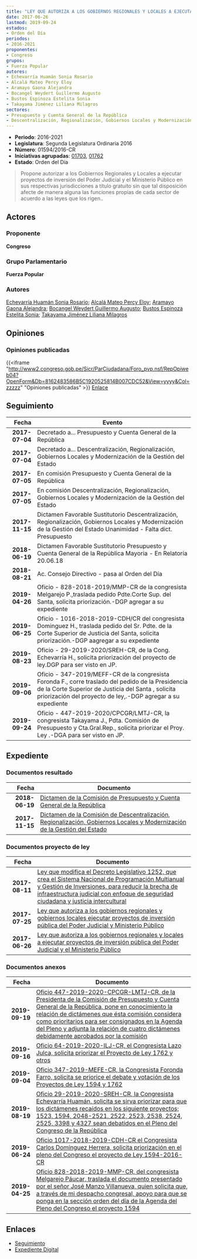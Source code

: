 ```yaml
---
title: "LEY QUE AUTORIZA A LOS GOBIERNOS REGIONALES Y LOCALES A EJECUTAR PROYECTOS DE INVERSIÓN PÚBLICA DEL PODER JUDICIAL Y EL MINISTERIO PÚBLICO"
date: 2017-06-26
lastmod: 2019-09-24
estados:
- Orden del Día
periodos:
- 2016-2021
proponentes:
- Congreso
grupos:
- Fuerza Popular
autores:
- Echevarría Huamán Sonia Rosario
- Alcalá Mateo Percy Eloy
- Aramayo Gaona Alejandra
- Bocangel Weydert Guillermo Augusto
- Bustos Espinoza Estelita Sonia
- Takayama Jiménez Liliana Milagros
sectores:
- Presupuesto y Cuenta General de la República
- Descentralización, Regionalización, Gobiernos Locales y Modernización de la Gestión del Estado
---
```

- **Periodo**: 2016-2021
- **Legislatura**: Segunda Legislatura Ordinaria 2016
- **Número**: 01594/2016-CR
- **Iniciativas agrupadas**: [01703](../../01700/01703), [01762](../../01700/01762)
- **Estado**: Orden del Día

> Propone autorizar a los Gobiernos Regionales y Locales a ejecutar proyectos de inversión del Poder Judicial y el Ministerio Público en sus respectivas jurisdicciones a título gratuito sin que tal disposición afecte de manera alguna las funciones propias de cada sector de acuerdo a las leyes que los rigen..


## Actores

### Proponente

**Congreso**

### Grupo Parlamentario

**Fuerza Popular**

### Autores

[Echevarría Huamán Sonia Rosario](mailto:mailto:sechevarria@congreso.gob.pe); [Alcalá Mateo Percy Eloy](mailto:mailto:palcala@congreso.gob.pe); [Aramayo Gaona Alejandra](mailto:mailto:maramayo@congreso.gob.pe); [Bocangel Weydert Guillermo Augusto](mailto:mailto:gbocangel@congreso.gob.pe); [Bustos Espinoza Estelita Sonia](mailto:mailto:ebustos@congreso.gob.pe); [Takayama Jiménez Liliana Milagros](mailto:mailto:ltakayama@congreso.gob.pe)

## Opiniones

### Opiniones publicadas

{{<iframe "http://www2.congreso.gob.pe/Sicr/ParCiudadana/Foro_pvp.nsf/RepOpiweb04?OpenForm&Db=8162483586B5C1920525814B007CDC52&View=yyyy&Col=zzzzz" "Opiniones publicadas" >}}
[Enlace](http://www2.congreso.gob.pe/Sicr/ParCiudadana/Foro_pvp.nsf/RepOpiweb04?OpenForm&Db=8162483586B5C1920525814B007CDC52&View=yyyy&Col=zzzzz)


## Seguimiento

| Fecha | Evento |
|------:|--------|
| **2017-07-04** | Decretado a... Presupuesto y Cuenta General de la República |
| **2017-07-04** | Decretado a... Descentralización, Regionalización, Gobiernos Locales y Modernización de la Gestión del Estado |
| **2017-07-05** | En comisión Presupuesto y Cuenta General de la República |
| **2017-07-05** | En comisión Descentralización, Regionalización, Gobiernos Locales y Modernización de la Gestión del Estado |
| **2017-11-15** | Dictamen Favorable Sustitutorio Descentralización, Regionalización, Gobiernos Locales y Modernización de la Gestión del Estado Unanimidad - Falta dict. Presupuesto |
| **2018-06-19** | Dictamen Favorable Sustitutorio Presupuesto y Cuenta General de la República Mayoria - En Relatoría 20.06.18 |
| **2018-08-21** | Ac. Consejo Directivo - pasa al Orden del Día |
| **2019-04-26** | Oficio - 828-2018-2019/MMP-CR de la congresista Melgarejo P.,traslada pedido Pdte.Corte Sup. del Santa, solicita priorización.-DGP agregar a su expediente |
| **2019-06-25** | Oficio - 1016-2018-2019-CDH/CR del congresista Dominguez H., traslada pedido del Sr. Pdte. de la Corte Superior de Justicia del Santa, solicita priorización.-DGP aagregar a su expediente |
| **2019-08-23** | Oficio - 29-2019-2020/SREH-CR, de la Cong. Echevarría H., solicita priorización del proyecto de ley.DGP para ser visto en JP. |
| **2019-09-06** | Oficio - 347-2019/MEFF-CR de la congresista Foronda F., corre traslado del pedido de la Presidencia de la Corte Superior de Justicia del Santa , solicita priorización del proyecto de ley,.-DGP agregar a su expediente |
| **2019-09-24** | Oficio - 447-2019-2020/CPCGR/LMTJ-CR, la congresista Takayama J., Pdta. Comisión de Presupuesto y Cta.Gral.Rep., solicita priorizar el Proy. Ley .-DGA para ser visto en JP. |

## Expediente

### Documentos resultado

| Fecha | Documento |
|------:|-----------|
| **2018-06-19** | [Dictamen de la Comisión de Presupuesto y Cuenta General de la República](http://www.leyes.congreso.gob.pe/Documentos/2016_2021/Dictamenes/Proyectos_de_Ley/01594DC17MAY20180619.pdf) |
| **2017-11-15** | [Dictamen de la Comisión de Descentralización, Regionalización, Gobiernos Locales y Modernización de la Gestión del Estado](http://www.leyes.congreso.gob.pe/Documentos/2016_2021/Dictamenes/Proyectos_de_Ley/01594DC08MAY20171115.pdf) |

### Documentos proyecto de ley

| Fecha | Documento |
|------:|-----------|
| **2017-08-11** | [Ley que modifica el Decreto Legislativo 1252, que crea el Sistema Nacional de Programación Multianual y Gestión de Inversiones, para reducir la brecha de infraestructura judicial con enfoque de seguridad ciudadana y justicia intercultural](http://www.leyes.congreso.gob.pe/Documentos/2016_2021/Proyectos_de_Ley_y_de_Resoluciones_Legislativas/PL0176220170811.pdf) |
| **2017-07-25** | [Ley que autoriza a los gobiernos regionales y gobiernos locales ejecutar proyectos de inversión pública del Poder Judicial y Ministerio Público](http://www.leyes.congreso.gob.pe/Documentos/2016_2021/Proyectos_de_Ley_y_de_Resoluciones_Legislativas/PL0170320170725.pdf) |
| **2017-06-26** | [Ley que autoriza a los gobiernos regionales y locales a ejecutar proyectos de inversión pública del Poder Judicial y el Ministerio Público](http://www.leyes.congreso.gob.pe/Documentos/2016_2021/Proyectos_de_Ley_y_de_Resoluciones_Legislativas/PL0159420170626.pdf) |

### Documentos anexos

| Fecha | Documento |
|------:|-----------|
| **2019-09-19** | [Oficio 447-2019-2020-CPCGR-LMTJ-CR, de la Presidenta de la Comisión de Presupuesto y Cuenta General de la República, pone en conocimiento la relación de dictámenes que ésta comisión considera como prioritarios para ser consignados en la Agenda del Pleno y adjunta la relación de cuatro dictámenes debidamente aprobados por la comisión](http://www.leyes.congreso.gob.pe/Documentos/2016_2021/Oficios/Comisiones_Ordinarias/OFICIO-447-2019-2020-CPCGR-LMTJ-CR.pdf) |
| **2019-09-16** | [Oficio 64-2019-2020-ILJ-CR, el Congresista Lazo Julca, solicita priorizar el Proyecto de Ley 1762 y otros](http://www.leyes.congreso.gob.pe/Documentos/2016_2021/Oficios/Congresistas/OFICIO-64-2019-2020-ILJ-CR.pdf) |
| **2019-09-04** | [Oficio 347-2019-MEFE-CR, la Congresista Foronda Farro, solicita se priorice el debate y votación de los Proyectos de Ley 1594 y 1762](http://www.leyes.congreso.gob.pe/Documentos/2016_2021/Oficios/Congresistas/OFICIO-347-2019-MEFE-CR.pdf) |
| **2019-08-19** | [Oficio 29-2019-2020-SREH-CR, la Congresista Echevarría Huamán, solicita se sirva priorizar para que los dictámenes recaídos en los siguiente proyectos; 1523, 1594, 2048-2521, 2522, 2523, 2538, 2524, 2525, 3398 y 4327 sean debatidos en el Pleno del Congreso de la República](http://www.leyes.congreso.gob.pe/Documentos/2016_2021/Oficios/Congresistas/OFICIO-29-2019-2020-SREH-CR.pdf) |
| **2019-06-24** | [Oficio 1017-2018-2019-CDH-CR el Congresista Carlos Domínguez Herrera, solicita priorización en el pleno del Congreso el proyecto de Ley 1594-2016-CR](http://www.leyes.congreso.gob.pe/Documentos/2016_2021/Oficios/Congresistas/OFICIO-1016-2018-2019-CDH-CR.pdf) |
| **2019-04-25** | [Oficio 828-2018-2019-MMP-CR, del congresista Melgarejo Páucar, traslada el documento presentado por el señor José Manzo Villanueva, quien solicita que, a través de mi despacho congresal, apoyo para que se ponga en la sección orden del día de la Agenda del Pleno del Congreso el proyecto 1594](http://www.leyes.congreso.gob.pe/Documentos/2016_2021/Oficios/Congresistas/OFICIO-828-2018-2019-MMP-CR.pdf) |

## Enlaces

- [Seguimiento](http://www2.congreso.gob.pe/Sicr/TraDocEstProc/CLProLey2016.nsf/f7fff46988ca05b1052578e100829cc7/580bf2c7b736c0090525814b00761e02?OpenDocument)
- [Expediente Digital](http://www2.congreso.gob.pe/Sicr/TraDocEstProc/CLProLey2016.nsf/f7fff46988ca05b1052578e100829cc7/580bf2c7b736c0090525814b00761e02?OpenDocument&Click=05257FB7005EB655.eb71d0cf91d8294e05256cdf006b5706/$Body/0.1C6C)

